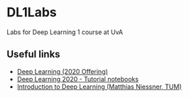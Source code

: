 # DL1Labs
Labs for Deep Learning 1 course at UvA


## Useful links

* [Deep Learning (2020 Offering)](https://www.youtube.com/watch?v=PQTSg7OQ8fI&list=PLdlPlO1QhMiDlES3Vck6oQwO3TMYbdZDk)
* [Deep Learning 2020 - Tutorial notebooks](https://www.youtube.com/watch?v=oluO8JiC7EA&list=PLdlPlO1QhMiAkedeu0aJixfkknLRxk1nA)
* [Introduction to Deep Learning (Matthias Niessner, TUM)](https://www.youtube.com/watch?v=QLOocPbztuc&list=PLQ8Y4kIIbzy_OaXv86lfbQwPHSomk2o2e&index=2)
